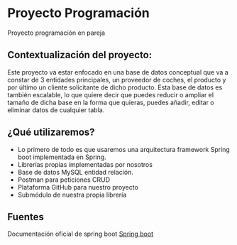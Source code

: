 # Proyecto Programación
Proyecto programación en pareja

## Contextualización del proyecto:
Este proyecto va estar enfocado en una base de datos conceptual que va a constar de 3 entidades principales, un proveedor de coches, el producto y por último un cliente solicitante de dicho producto.
Esta base de datos es también escalable, lo que quiere decir que puedes reducir o ampliar el tamaño de dicha base en la forma que quieras, puedes añadir, editar o eliminar datos de cualquier tabla.

## ¿Qué utilizaremos?
 * Lo primero de todo es que usaremos una arquitectura framework Spring boot implementada en Spring. 
 * Librerías propias implementadas por nosotros
 * Base de datos MySQL entidad relación.
 * Postman para peticiones CRUD
 * Plataforma GitHub para nuestro proyecto
 * Submódulo de nuestra propia librería

## Fuentes
Documentación oficial de spring boot [Spring boot](https://spring.io/projects/spring-boot) 
